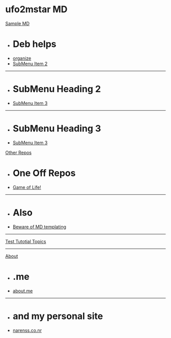 # ufo2mstar MD

[Sample MD]()

  * # Deb helps
  * [organize](ufo2mstar.github.io/organize)
  * [SubMenu Item 2](subitem2.md)
  - - - -
  * # SubMenu Heading 2
  * [SubMenu Item 3](subitem3.md)
  - - - -
  * # SubMenu Heading 3
  * [SubMenu Item 3](subitem3.md)

[Other Repos]()

  * # One Off Repos
  * [Game of Life!](game_of_life)
  - - - -
  * # Also
  * [Beware of MD templating]()
  
- - - -
[Test Tutotial Topics](qa/ttt.md)  

- - - -
[About]()

  * # .me
  * [about.me](https://about.me/narenss)
  - - - -
  * # and my personal site
  * [narenss.co.nr](https://narenss.co.nr)
